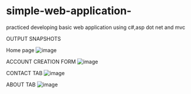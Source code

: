 # simple-web-application-
practiced developing basic web application using c#,asp dot net and mvc

OUTPUT SNAPSHOTS

Home page
![image](https://github.com/sharadha20/simple-web-application-/assets/101107480/76f30432-be1e-40e2-9429-cc99a3572f03)




ACCOUNT CREATION FORM
![image](https://github.com/sharadha20/simple-web-application-/assets/101107480/c69ad473-4d45-4639-825e-5fbecad037b5)


 




CONTACT TAB
![image](https://github.com/sharadha20/simple-web-application-/assets/101107480/140a0d2c-63f3-4506-81f8-2dbeb1a31472)

 




ABOUT TAB
![image](https://github.com/sharadha20/simple-web-application-/assets/101107480/ede0c744-9a7c-4ac3-8f58-c0b920c6149b)

 


